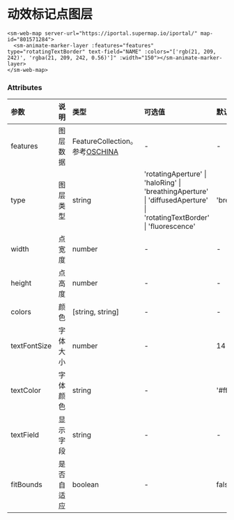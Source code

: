 # 动效标记点图层

<sm-iframe src="https://iclient.supermap.io/examples/component/components_rotating_text_border_vue.html"></sm-iframe>

```vue
<sm-web-map server-url="https://iportal.supermap.io/iportal/" map-id="801571284">
  <sm-animate-marker-layer :features="features" type="rotatingTextBorder" text-field="NAME" :colors="['rgb(21, 209, 242)', 'rgba(21, 209, 242, 0.56)']" :width="150"></sm-animate-marker-layer>
</sm-web-map>
```

### Attributes

| 参数         | 说明       | 类型              | 可选值                                                                                                | 默认值              |
| :----------- | :--------- | :---------------- | :---------------------------------------------------------------------------------------------------- | :------------------ |
| features     | 图层数据   | FeatureCollection。参考[OSCHINA](https://www.oschina.net/translate/geojson-spec?cmp) | -                                                                                                     | -                   |
| type         | 图层类型   | string            | 'rotatingAperture' \| 'haloRing' \| 'breathingAperture' \| 'diffusedAperture' \| 'rotatingTextBorder' \| 'fluorescence' | 'breathingAperture' |
| width        | 点宽度     | number            | -                                                                                                     | -                   |
| height       | 点高度     | number            | -                                                                                                     | -                   |
| colors       | 颜色       | [string, string]  | -                                                                                                     | -                   |
| textFontSize | 字体大小   | number            | -                                                                                                     | 14                  |
| textColor    | 字体颜色   | string            | -                                                                                                     | '#fff'                |
| textField    | 显示字段   | string            | -                                                                                                     | -                   |
| fitBounds    | 是否自适应 | boolean           | -                                                                                                     | false               |
